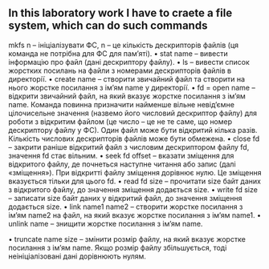 ## In this laboratory work I have to craete a file system, which can do such commands

mkfs n – ініціалізувати ФС, n – це кількість дескрипторів файлів (ця команда не потрібна
для ФС для пам’яті).
• stat name – вивести інформацію про файл (дані дескриптору файлу).
• ls – вивести список жорстких посилань на файли з номерами дескрипторів файлів в
директорії.
• create name – створити звичайний файл та створити на нього жорстке посилання з ім’ям
name у директорії.
• fd = open name – відкрити звичайний файл, на який вказує жорстке посилання з ім’ям
name. Команда повинна призначити найменше вільне невід’ємне цілочисельне значення
(назвемо його числовий дескриптор файлу) для роботи з відкритим файлом (це число – це
не те саме, що номер дескриптору файлу у ФС). Один файл може бути відкритий кілька
разів. Кількість числових дескрипторів файлів може бути обмежена.
• close fd – закрити раніше відкритий файл з числовим дескриптором файлу fd, значення
fd стає вільним.
• seek fd offset – вказати зміщення для відкритого файлу, де почнеться наступне читання
або запис (далі «зміщення»). При відкритті файлу зміщення дорівнює нулю. Це зміщення
вказується тільки для цього fd.
• read fd size – прочитати size байт даних з відкритого файлу, до значення зміщення
додається size.
• write fd size – записати size байт даних у відкритий файл, до значення зміщення
додається size.
• link name1 name2 – створити жорстке посилання з ім’ям name2 на файл, на який вказує
жорстке посилання з ім’ям name1.
• unlink name – знищити жорстке посилання з ім’ям name.

• truncate name size – змінити розмір файлу, на який вказує жорстке посилання з ім’ям
name. Якщо розмір файлу збільшується, тоді неініціалізовані дані дорівнюють нулям.

